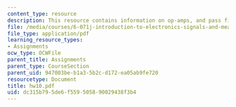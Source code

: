 ```yaml
---
content_type: resource
description: This resource contains information on op-amps, and pass filters.
file: /media/courses/6-071j-introduction-to-electronics-signals-and-measurement-spring-2006/dc315b795de6f559505890029438f3b4_hw10.pdf
file_type: application/pdf
learning_resource_types:
- Assignments
ocw_type: OCWFile
parent_title: Assignments
parent_type: CourseSection
parent_uid: 947003be-b1a3-5b2c-d172-ea05ab9fe720
resourcetype: Document
title: hw10.pdf
uid: dc315b79-5de6-f559-5058-90029438f3b4
---
```


